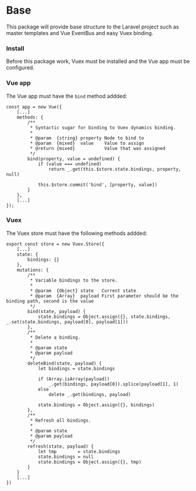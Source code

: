 # Base

This package will provide base structure to the Laravel project such as master templates and Vue EventBus and easy
Vuex binding.

### Install

Before this package work, Vuex must be installed and the Vue app must be configured.

### Vue app

The Vue app must have the `bind` method addded:

````
const app = new Vue({
    [...]
    methods: {
        /**
         * Syntactic sugar for binding to Vuex dynamics binding.
         *
         * @param  {string} property Node to bind to
         * @param  {mixed}  value    Value to assign
         * @return {mixed}           Value that was assigned
         */
        bind(property, value = undefined) {
            if (value === undefined)
                return _.get(this.$store.state.bindings, property, null)

            this.$store.commit('bind', [property, value])
        }
    },
    [...]
});
````

### Vuex

The Vuex store must have the following methods addded:

````
export const store = new Vuex.Store({
    [...]
    state: {
        bindings: {}
    },
    mutations: {
        /**
         * Variable bindings to the store.
         *
         * @param  {Object} state   Current state
         * @param  {Array}  payload First parameter should be the binding path, second is the value
         */
        bind(state, payload) {
            state.bindings = Object.assign({}, state.bindings, _.set(state.bindings, payload[0], payload[1]))
        },
        /**
         * Delete a binding.
         *
         * @param state
         * @param payload
         */
        deleteBind(state, payload) {
            let bindings = state.bindings

            if (Array.isArray(payload))
                _.get(bindings, payload[0]).splice(payload[1], 1)
            else
                delete _.get(bindings, payload)

            state.bindings = Object.assign({}, bindings)
        },
        /**
         * Refresh all bindings.
         *
         * @param state
         * @param payload
         */
        refresh(state, payload) {
            let tmp        = state.bindings
            state.bindings = null
            state.bindings = Object.assign({}, tmp)
        }
    }
    [...]
})
````